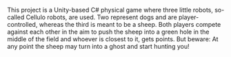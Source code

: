 This project is a Unity-based C# physical game where three little robots,
so-called Cellulo robots, are used. Two represent dogs and are player-
controlled, whereas the third is meant to be a sheep. Both players compete
against each other in the aim to push the sheep into a green hole in the
middle of the field and whoever is closest to it, gets points. But beware:
At any point the sheep may turn into a ghost and start hunting you!